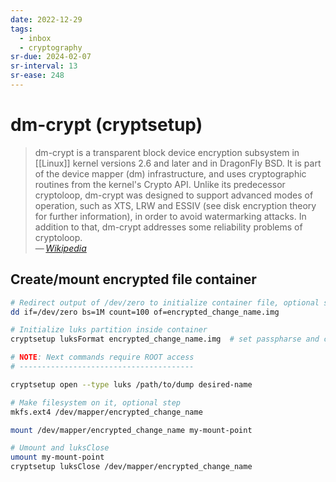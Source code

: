 ```yaml
---
date: 2022-12-29
tags:
  - inbox
  - cryptography
sr-due: 2024-02-07
sr-interval: 13
sr-ease: 248
---
```


# dm-crypt (cryptsetup)

> dm-crypt is a transparent block device encryption subsystem in [[Linux]]
> kernel versions 2.6 and later and in DragonFly BSD. It is part of the device
> mapper (dm) infrastructure, and uses cryptographic routines from the kernel's
> Crypto API. Unlike its predecessor cryptoloop, dm-crypt was designed to
> support advanced modes of operation, such as XTS, LRW and ESSIV (see disk
> encryption theory for further information), in order to avoid watermarking
> attacks. In addition to that, dm-crypt addresses some reliability problems of
> cryptoloop.\
> — <cite>[Wikipedia](https://en.wikipedia.org/wiki/Dm-crypt)</cite>

## Create/mount encrypted file container

```bash
# Redirect output of /dev/zero to initialize container file, optional step
dd if=/dev/zero bs=1M count=100 of=encrypted_change_name.img

# Initialize luks partition inside container
cryptsetup luksFormat encrypted_change_name.img  # set passpharse and conifm it

# NOTE: Next commands require ROOT access
# ---------------------------------------

cryptsetup open --type luks /path/to/dump desired-name

# Make filesystem on it, optional step
mkfs.ext4 /dev/mapper/encrypted_change_name

mount /dev/mapper/encrypted_change_name my-mount-point

# Umount and luksClose
umount my-mount-point
cryptsetup luksClose /dev/mapper/encrypted_change_name
```
